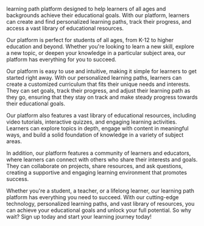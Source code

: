  
 learning path platform designed to help learners of all ages and backgrounds achieve their educational goals. With our platform, learners can create and find personalized learning paths, track their progress, and access a vast library of educational resources.

Our platform is perfect for students of all ages, from K-12 to higher education and beyond. Whether you're looking to learn a new skill, explore a new topic, or deepen your knowledge in a particular subject area, our platform has everything for you to succeed.

Our platform is easy to use and intuitive, making it simple for learners to get started right away. With our personalized learning paths, learners can create a customized curriculum that fits their unique needs and interests. They can set goals, track their progress, and adjust their learning path as they go, ensuring that they stay on track and make steady progress towards their educational goals.

Our platform also features a vast library of educational resources, including video tutorials, interactive quizzes, and engaging learning activities. Learners can explore topics in depth, engage with content in meaningful ways, and build a solid foundation of knowledge in a variety of subject areas.

In addition, our platform features a community of learners and educators, where learners can connect with others who share their interests and goals. They can collaborate on projects, share resources, and ask questions, creating a supportive and engaging learning environment that promotes success.

Whether you're a student, a teacher, or a lifelong learner, our learning path platform has everything you need to succeed. With our cutting-edge technology, personalized learning paths, and vast library of resources, you can achieve your educational goals and unlock your full potential. So why wait? Sign up today and start your learning journey today!